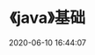 ---
pageComponent: 
  name: Catalogue
  data: 
    key: 《java》基础
    imgUrl: https://cdn.jsdelivr.net/gh/fengrenyi/cdn/img/timg.gif
    description: 主要提供给java初学者，学习java
title: 《java》基础
date: 2020-06-10 16:44:07
permalink: /java/
article: false
comment: false
editLink: false
---